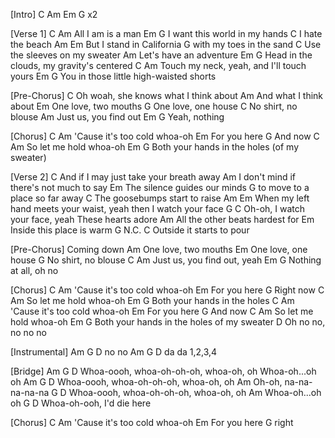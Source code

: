 [Intro]
C Am Em G x2

[Verse 1]
C Am
All I am is a man
Em G
I want this world in my hands
C
I hate the beach
Am Em
But I stand in California
G
with my toes in the sand
C
Use the sleeves on my sweater
Am
Let's have an adventure
Em G
Head in the clouds, my gravity's centered
C Am
Touch my neck, yeah, and I'll touch yours
Em G
You in those little high-waisted shorts

[Pre-Chorus]
C
Oh woah, she knows what I think about
Am
And what I think about
Em
One love, two mouths
G
One love, one house
C
No shirt, no blouse
Am
Just us, you find out
Em G
Yeah, nothing

[Chorus]
C Am
'Cause it's too cold whoa-oh
Em
For you here
G
And now
C Am
So let me hold whoa-oh
Em G
Both your hands in the holes (of my sweater)

[Verse 2]
C
And if I may just take your breath away
Am
I don't mind if there's not much to say
Em
The silence guides our minds
G
to move to a place so far away
C
The goosebumps start to raise
Am Em
When my left hand meets your waist, yeah
then I watch your face
G C
Oh-oh, I watch your face, yeah
These hearts adore
Am
All the other beats hardest for
Em
Inside this place is warm
G N.C. C
Outside it starts to pour

[Pre-Chorus]
Coming down
Am
One love, two mouths
Em
One love, one house
G
No shirt, no blouse
C Am
Just us, you find out, yeah
Em G
Nothing at all, oh no

[Chorus]
C Am
'Cause it's too cold whoa-oh
Em
For you here
G
Right now
C Am
So let me hold whoa-oh
Em G
Both your hands in the holes
C Am
'Cause it's too cold whoa-oh
Em
For you here
G
And now
C Am
So let me hold whoa-oh
Em G
Both your hands in the holes of my sweater
D
Oh no no, no no no

[Instrumental]
Am G D
no no
Am G D
da da 1,2,3,4

[Bridge]
Am G D
Whoa-oooh, whoa-oh-oh-oh, whoa-oh, oh
Whoa-oh...oh oh
Am G D
Whoa-oooh, whoa-oh-oh-oh, whoa-oh, oh
Am
Oh-oh, na-na-na-na-na
G D
Whoa-oooh, whoa-oh-oh-oh, whoa-oh, oh
Am
Whoa-oh...oh oh
G D
Whoa-oh-ooh, I'd die here

[Chorus]
C Am
'Cause it's too cold whoa-oh
Em
For you here
G
right
